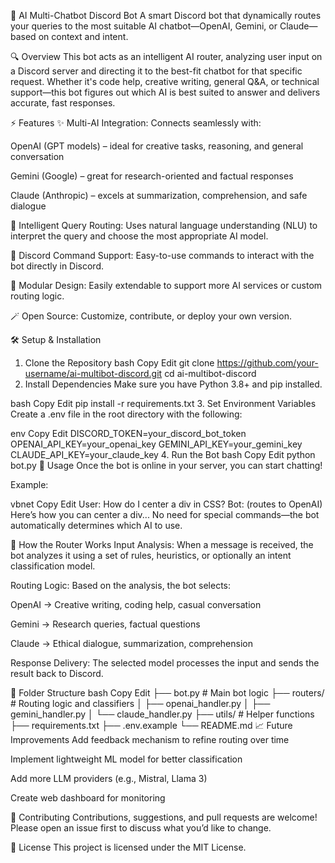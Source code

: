 🤖 AI Multi-Chatbot Discord Bot
A smart Discord bot that dynamically routes your queries to the most suitable AI chatbot—OpenAI, Gemini, or Claude—based on context and intent.

🔍 Overview
This bot acts as an intelligent AI router, analyzing user input on a Discord server and directing it to the best-fit chatbot for that specific request. Whether it's code help, creative writing, general Q&A, or technical support—this bot figures out which AI is best suited to answer and delivers accurate, fast responses.

⚡ Features
✨ Multi-AI Integration: Connects seamlessly with:

OpenAI (GPT models) – ideal for creative tasks, reasoning, and general conversation

Gemini (Google) – great for research-oriented and factual responses

Claude (Anthropic) – excels at summarization, comprehension, and safe dialogue

🧠 Intelligent Query Routing: Uses natural language understanding (NLU) to interpret the query and choose the most appropriate AI model.

💬 Discord Command Support: Easy-to-use commands to interact with the bot directly in Discord.

🔧 Modular Design: Easily extendable to support more AI services or custom routing logic.

🪄 Open Source: Customize, contribute, or deploy your own version.

🛠️ Setup & Installation
1. Clone the Repository
bash
Copy
Edit
git clone https://github.com/your-username/ai-multibot-discord.git
cd ai-multibot-discord
2. Install Dependencies
Make sure you have Python 3.8+ and pip installed.

bash
Copy
Edit
pip install -r requirements.txt
3. Set Environment Variables
Create a .env file in the root directory with the following:

env
Copy
Edit
DISCORD_TOKEN=your_discord_bot_token
OPENAI_API_KEY=your_openai_key
GEMINI_API_KEY=your_gemini_key
CLAUDE_API_KEY=your_claude_key
4. Run the Bot
bash
Copy
Edit
python bot.py
🚀 Usage
Once the bot is online in your server, you can start chatting!

Example:

vbnet
Copy
Edit
User: How do I center a div in CSS?
Bot: (routes to OpenAI) Here’s how you can center a div...
No need for special commands—the bot automatically determines which AI to use.

🧠 How the Router Works
Input Analysis: When a message is received, the bot analyzes it using a set of rules, heuristics, or optionally an intent classification model.

Routing Logic: Based on the analysis, the bot selects:

OpenAI → Creative writing, coding help, casual conversation

Gemini → Research queries, factual questions

Claude → Ethical dialogue, summarization, comprehension

Response Delivery: The selected model processes the input and sends the result back to Discord.

📂 Folder Structure
bash
Copy
Edit
├── bot.py                 # Main bot logic
├── routers/               # Routing logic and classifiers
│   ├── openai_handler.py
│   ├── gemini_handler.py
│   └── claude_handler.py
├── utils/                 # Helper functions
├── requirements.txt
├── .env.example
└── README.md
📈 Future Improvements
 Add feedback mechanism to refine routing over time

 Implement lightweight ML model for better classification

 Add more LLM providers (e.g., Mistral, Llama 3)

 Create web dashboard for monitoring

🤝 Contributing
Contributions, suggestions, and pull requests are welcome! Please open an issue first to discuss what you’d like to change.

📜 License
This project is licensed under the MIT License.

